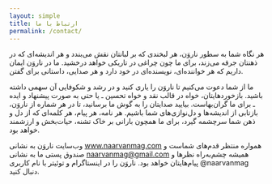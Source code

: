 ```yaml
---
layout: simple
title: ارتباط با ما
permalink: /contact/
---
```


هر نگاه شما به سطور ناروَن، هر لبخندی که بر لبانتان نقش می‌بندد و هر اندیشه‌ای که در ذهنتان جرقه می‌زند، برای ما چون چراغی در تاریکی خواهد درخشید. ما در ناروَن ایمان داریم که هر خواننده‌ای، نویسنده‌ای در خود دارد و هر صدایی، داستانی برای گفتن.

ما از شما دعوت می‌کنیم تا ناروَن را یاری کنید و در رشد و شکوفایی آن سهمی داشته باشید. بازخوردهایتان، خواه در قالب نقد و خواه تحسین ـ یا حتی به صورت پیشنهاد و ایده‌ ـ برای ما گران‌بهاست. بیایید صدایتان را به گوش ما برسانید، تا در هر شماره از ناروَن، بازتابی از اندیشه‌ها و دل‌نوازی‌های شما باشیم. هر نامه، هر پیام، هر کلمه‌ای که از دل و ذهن شما سرچشمه گیرد، برای ما همچون بارانی بر خاک تشنه، حیات‌بخش و ارزشمند خواهد بود.

وب‌سایت ناروَن به نشانی www.naarvanmag.com همواره منتظر قدم‌های شماست و صندوق پستی ما به نشانی naarvanmag@gmail.com همیشه چشم‌به‌راه نظرها و پیام‌هایتان خواهد بود. ناروَن را در اینستاگرام و توئیتر با نام کاربری @naarvanmag دنبال کنید.
